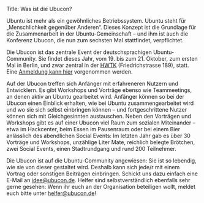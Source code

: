 Title: Was ist die Ubucon?

Ubuntu ist mehr als ein gewöhnliches Betriebssystem. Ubuntu steht für
„Menschlichkeit gegenüber Anderen“. Dieses Konzept ist die Grundlage für
die Zusammenarbeit in der Ubuntu-Gemeinschaft – und ihm ist auch die
Konferenz Ubucon, die nun zum sechsten Mal stattfindet, verpflichtet.

Die Ubucon ist das zentrale Event der deutschsprachigen
Ubuntu-Community. Sie findet dieses Jahr, vom 19. bis zum 21. Oktober,
zum ersten Mal in Berlin, und zwar zentral in der [HWTK](http://hwtk.de)
(Friedrichstrasse 189), statt. Eine [Anmeldung kann hier](anmeldung)
vorgenommen werden.

Auf der Ubucon treffen sich Anfänger mit erfahreneren Nutzern und
Entwicklern. Es gibt Workshops und Vorträge ebenso wie Teammeetings, an
denen aktiv an Ubuntu gearbeitet wird. Anfänger können so bei der Ubucon
einen Einblick erhalten, wie bei Ubuntu zusammengearbeitet wird und wo
sie sich selbst einbringen können – und fortgeschrittene Nutzer können
sich mit Gleichgesinnten austauschen. Neben den Vorträgen und Workshops
gibt es auf einer Ubucon viel Raum zum sozialen Miteinander – etwa im
Hackcenter, beim Essen im Pausenraum oder bei einem Bier anlässlich des
abendlichen Social Events: Im letzten Jahr gab es über 30 Vorträge und
Workshops, unzählige Liter Mate, reichlich belegte Brötchen, zwei Social
Events, einen Stadtrundgang und rund 200 Teilnehmer.

Die Ubucon ist auf die Ubuntu-Community angewiesen: Sie ist so lebendig,
wie sie von dieser gestaltet wird. Deshalb kann sich jede/r mit einem
Vortrag oder sonstigen Beiträgen einbringen. Schickt uns dazu einfach
eine E-Mail an <idee@ubucon.de>. Helfer sind selbstverständlich
ebenfalls sehr gerne gesehen: Wenn ihr euch an der Organisation
beteiligen wollt, meldet euch bitte unter <helfer@ubucon.de>!


